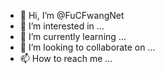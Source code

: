 - 👋 Hi, I’m @FuCFwangNet
- 👀 I’m interested in ...
- 🌱 I’m currently learning ...
- 💞️ I’m looking to collaborate on ...
- 📫 How to reach me ...

<!---
FuCFwangNet/FuCFwangNet is a ✨ special ✨ repository because its `README.md` (this file) appears on your GitHub profile.
You can click the Preview link to take a look at your changes.
--->
